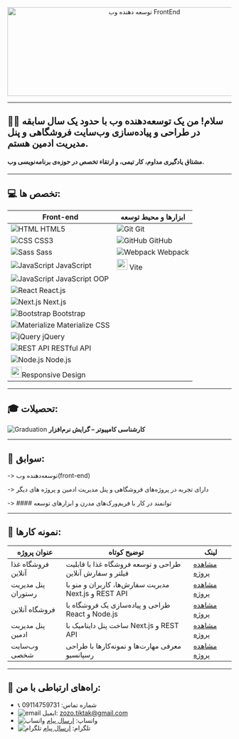 


<p align="center">
<img width="600" height="200" alt="توسعه دهنده وب FrontEnd" src="https://github.com/user-attachments/assets/433b0d5c-0cfc-4dc2-8110-f1d7c09ea81c" />
</p>


---


## 👨‍💻 سلام! من یک توسعه‌دهنده وب با حدود یک سال سابقه در طراحی و پیاده‌سازی وب‌سایت‌ فروشگاهی و پنل‌ مدیریت ادمین هستم.    
#### مشتاق یادگیری مداوم، کار تیمی، و ارتقاء تخصص در حوزه‌ی برنامه‌نویسی وب.

---

## 💻 تخصص ها:

| Front-end | ابزارها و محیط توسعه |
|-----------|----------------------|
| ![HTML](https://img.icons8.com/color/24/html-5--v1.png) HTML5 | ![Git](https://img.icons8.com/color/24/git.png) Git |
| ![CSS](https://img.icons8.com/color/24/css3.png) CSS3 | ![GitHub](https://img.icons8.com/glyph-neue/24/github.png) GitHub |
| ![Sass](https://img.icons8.com/color/24/sass.png) Sass  | ![Webpack](https://img.icons8.com/color/24/webpack.png) Webpack |
| ![JavaScript](https://img.icons8.com/color/24/javascript--v1.png) JavaScript  | <img src="https://vitejs.dev/logo.svg" width="24"/> Vite |
| ![JavaScript](https://img.icons8.com/color/24/javascript--v1.png) JavaScript OOP |  |  
| ![React](https://img.icons8.com/plasticine/24/react.png) React.js |  |  |
| ![Next.js](https://img.icons8.com/color/24/nextjs.png) Next.js |  |  
| ![Bootstrap](https://img.icons8.com/color/24/bootstrap.png) Bootstrap |  |  
| ![Materialize](https://img.icons8.com/color/24/material-ui.png) Materialize CSS |  |
| ![jQuery](https://img.icons8.com/ios/24/jquery.png) jQuery |  |  
| ![REST API](https://img.icons8.com/ios-filled/24/api.png) RESTful API | | 
| ![Node.js](https://img.icons8.com/color/24/nodejs.png) Node.js | |
| <img src="https://github.com/user-attachments/assets/9263e957-690f-45bf-8135-045b21463d01" width="24"/>Responsive Design |  | 
---

## 🎓 تحصیلات:

 ![Graduation](https://img.icons8.com/ios-filled/24/graduation-cap.png) **کارشناسی کامپیوتر – گرایش نرم‌افزار**

---

## 💼 سوابق:

-> توسعه‌دهنده وب(front-end)

-> دارای تجربه در پروژه‌های فروشگاهی و پنل مدیریت ادمین و پروژه های دیگر

-> #### توانمند در کار با فریم‌ورک‌های مدرن و ابزارهای توسعه

  ---
  

## 📅 نمونه کارها:

| عنوان پروژه | توضیح کوتاه | لینک |
|--------------|--------------|-------|
| فروشگاه غذا آنلاین | طراحی و توسعه فروشگاه غذا با قابلیت فیلتر و سفارش آنلاین | [مشاهده پروژه](https://github.com/zamanyzohre/next-shoping-project) |
| پنل مدیریت رستوران | مدیریت سفارش‌ها، کاربران و منو با Next.js و REST API | [مشاهده پروژه](#) |
| فروشگاه آنلاین | طراحی و پیاده‌سازی یک فروشگاه با React و Node.js | [مشاهده پروژه](#) |
| پنل مدیریت ادمین | ساخت پنل داینامیک با Next.js و REST API | [مشاهده پروژه](#) |
| وب‌سایت شخصی | معرفی مهارت‌ها و نمونه‌کارها با طراحی رسپانسیو | [مشاهده پروژه](#) |

---

## 📢 راه‌های ارتباطی با من:

- 📞 شماره تماس: 09114759731
- ![email](https://img.icons8.com/?size=20&id=P7UIlhbpWzZm&format=png&color=000000) ایمیل: zozo.tiktak@gmail.com
- ![واتساپ](https://img.icons8.com/color/24/whatsapp--v1.png) واتساپ:  [ارسال پیام](https://wa.me/989114759731)
- ![تلگرام](https://img.icons8.com/?size=25&id=EWzVSK2hyV9H&format=png&color=000000) تلگرام: [ارسال پیام](https://t.me/ZohreZamany)


  
